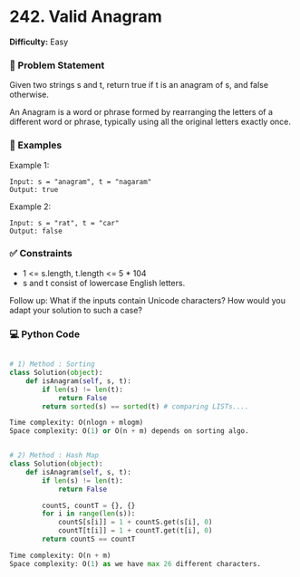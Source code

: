 # 242. Valid Anagram
**Difficulty:** Easy

### 📄 Problem Statement
Given two strings s and t, return true if t is an anagram of s, and false otherwise.

An Anagram is a word or phrase formed by rearranging the letters of a different word or phrase, typically using all the original letters exactly once.

 
### 🧪 Examples
Example 1:
```
Input: s = "anagram", t = "nagaram"
Output: true
```
Example 2:
```
Input: s = "rat", t = "car"
Output: false
 ```

### ✅ Constraints

- 1 <= s.length, t.length <= 5 * 104
- s and t consist of lowercase English letters.

Follow up: What if the inputs contain Unicode characters? How would you adapt your solution to such a case?
 

### 💻 Python Code

```python

# 1) Method : Sorting
class Solution(object):
    def isAnagram(self, s, t):
        if len(s) != len(t):
            return False
        return sorted(s) == sorted(t) # comparing LISTs.... 

Time complexity: O(nlogn + mlogm)
Space complexity: O(1) or O(n + m) depends on sorting algo.


# 2) Method : Hash Map
class Solution(object):
    def isAnagram(self, s, t):
        if len(s) != len(t):
            return False

        countS, countT = {}, {}
        for i in range(len(s)):
            countS[s[i]] = 1 + countS.get(s[i], 0)
            countT[t[i]] = 1 + countT.get(t[i], 0)
        return countS == countT

Time complexity: O(n + m)
Space complexity: O(1) as we have max 26 different characters.